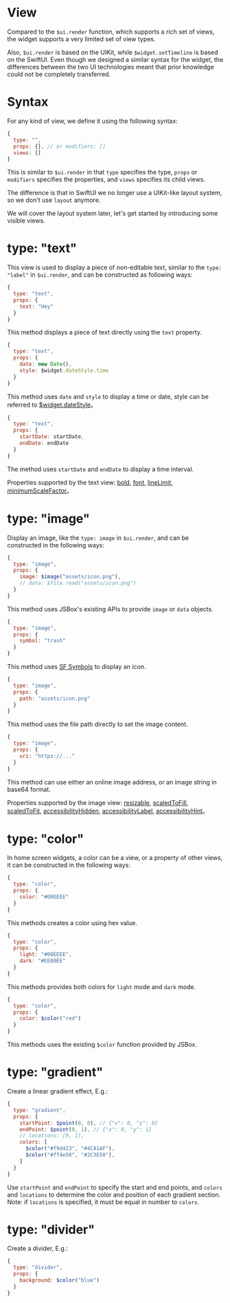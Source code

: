 # View

Compared to the `$ui.render` function, which supports a rich set of views, the widget supports a very limited set of view types.

Also, `$ui.render` is based on the UIKit, while `$widget.setTimeline` is based on the SwiftUI. Even though we designed a similar syntax for the widget, the differences between the two UI technologies meant that prior knowledge could not be completely transferred.

# Syntax

For any kind of view, we define it using the following syntax:

```js
{
  type: "",
  props: {}, // or modifiers: []
  views: []
}
```

This is similar to `$ui.render` in that `type` specifies the type, `props` or `modifiers` specifies the properties, and `views` specifies its child views.

The difference is that in SwiftUI we no longer use a UIKit-like layout system, so we don't use `layout` anymore.

We will cover the layout system later, let's get started by introducing some visible views.

# type: "text"

This view is used to display a piece of non-editable text, similar to the `type: "label"` in `$ui.render`, and can be constructed as following ways:

```js
{
  type: "text",
  props: {
    text: "Hey"
  }
}
```

This method displays a piece of text directly using the `text` property.

```js
{
  type: "text",
  props: {
    date: new Date(),
    style: $widget.dateStyle.time
  }
}
```

This method uses `date` and `style` to display a time or date, style can be referred to [$widget.dateStyle](en/home-widget/method.md?id=widgetdatestyle)。

```js
{
  type: "text",
  props: {
    startDate: startDate,
    endDate: endDate
  }
}
```

The method uses `startDate` and `endDate` to display a time interval.

Properties supported by the text view: [bold](en/home-widget/modifiers.md?id=props-bold), [font](en/home-widget/modifiers.md?id=props-font), [lineLimit](en/home-widget/modifiers.md?id=props-linelimit), [minimumScaleFactor](en/home-widget/modifiers.md?id=props-minimumscalefactor)。

# type: "image"

Display an image, like the `type: image` in `$ui.render`, and can be constructed in the following ways:

```js
{
  type: "image",
  props: {
    image: $image("assets/icon.png"),
    // data: $file.read("assets/icon.png")
  }
}
```

This method uses JSBox's existing APIs to provide `image` or `data` objects.

```js
{
  type: "image",
  props: {
    symbol: "trash"
  }
}
```

This method uses [SF Symbols](https://developer.apple.com/design/human-interface-guidelines/sf-symbols/) to display an icon.

```js
{
  type: "image",
  props: {
    path: "assets/icon.png"
  }
}
```

This method uses the file path directly to set the image content.

```js
{
  type: "image",
  props: {
    uri: "https://..."
  }
}
```

This method can use either an online image address, or an image string in base64 format.

Properties supported by the image view: [resizable](en/home-widget/modifiers.md?id=props-resizable), [scaledToFill](en/home-widget/modifiers.md?id=props-scaledtofill), [scaledToFit](en/home-widget/modifiers.md?id=props-scaledtofit), [accessibilityHidden](en/home-widget/modifiers.md?id=props-accessibilityhidden), [accessibilityLabel](en/home-widget/modifiers.md?id=props-accessibilitylabel), [accessibilityHint](en/home-widget/modifiers.md?id=props-accessibilityhint)。

# type: "color"

In home screen widgets, a color can be a view, or a property of other views, it can be constructed in the following ways:

```js
{
  type: "color",
  props: {
    color: "#00EEEE"
  }
}
```

This methods creates a color using hex value.

```js
{
  type: "color",
  props: {
    light: "#00EEEE",
    dark: "#EE00EE"
  }
}
```

This methods provides both colors for `light` mode and `dark` mode.

```js
{
  type: "color",
  props: {
    color: $color("red")
  }
}
```

This methods uses the existing `$color` function provided by JSBox.

# type: "gradient"

Create a linear gradient effect, E.g.:

```js
{
  type: "gradient",
  props: {
    startPoint: $point(0, 0), // {"x": 0, "y": 0}
    endPoint: $point(0, 1), // {"x": 0, "y": 1}
    // locations: [0, 1],
    colors: [
      $color("#f9d423", "#4CA1AF"),
      $color("#ff4e50", "#2C3E50"),
    ]
  }
}
```

Use `startPoint` and `endPoint` to specify the start and end points, and `colors` and `locations` to determine the color and position of each gradient section. Note: if `locations` is specified, it must be equal in number to `colors`.

# type: "divider"

Create a divider, E.g.:

```js
{
  type: "divider",
  props: {
    background: $color("blue")
  }
}
```